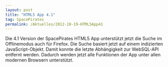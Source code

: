 ```yaml
---
layout: post
title: "HTML5 App 4.1"
tag: SpacePirates
permalink: /Aktuelles/2012-10-19-HTML5App41
---
```


Die 4.1 Version der SpacePirates HTML5 App unterstützt jetzt die Suche im Offlinemodus auch für Firefox. Die Suche basiert jetzt auf einem indizierten JavaScript-Objekt. Damit konnte die letzte Abhängigkeit zur WebSQL-API entfernt werden. Dadurch werden jetzt alle Funktionen der App unter allen modernen Browsern unterstützt.
